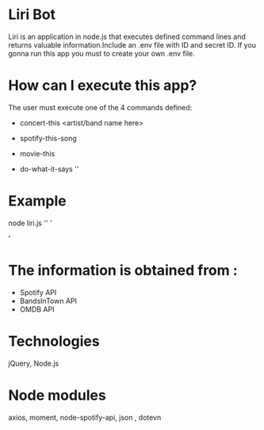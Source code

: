 # Liri Bot
Liri is an application in node.js that executes defined command lines and returns valuable information.Include an .env file with ID and secret ID. If you gonna run this app you must to create your own .env file.

# How can I execute this app?
The user must execute one of the 4 commands defined:
* concert-this  <artist/band name here>

* spotify-this-song    <song name here>
 
* movie-this   <movie name here>
 
* do-what-it-says '<read data from random.txt>'
 
# Example

 node liri.js '<command line >' '<search value>'

# The information is obtained from : 
 * Spotify API
 * BandsInTown API
 * OMDB API
 
# Technologies
jQuery, Node.js

# Node modules
axios, moment, node-spotify-api, json , dotevn


